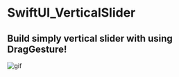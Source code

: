 # SwiftUI_VerticalSlider

## Build simply vertical slider with using DragGesture! 
![gif](https://media.giphy.com/media/JR4C6x6dtnuKGzawR6/giphy.gif)
